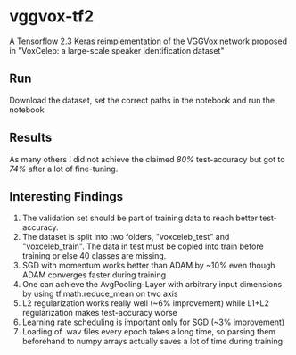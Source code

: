 # vggvox-tf2

A Tensorflow 2.3 Keras reimplementation of the VGGVox network proposed in "VoxCeleb: a large-scale speaker identification dataset"

## Run

Download the dataset, set the correct paths in the notebook and run the notebook

## Results

As many others I did not achieve the claimed *80%* test-accuracy but got to *74%* after a lot of fine-tuning.

## Interesting Findings

1. The validation set should be part of training data to reach better test-accuracy.
2. The dataset is split into two folders, "voxceleb_test" and "voxceleb_train". The data in test must be copied into train before training or else 40 classes are missing.
3. SGD with momentum works better than ADAM by ~10% even though ADAM converges faster during training
4. One can achieve the AvgPooling-Layer with arbitrary input dimensions by using tf.math.reduce_mean on two axis
5. L2 regularization works really well (~6% improvement) while L1+L2 regularization makes test-accuracy worse
6. Learning rate scheduling is important only for SGD (~3% improvement)
7. Loading of .wav files every epoch takes a long time, so parsing them beforehand to numpy arrays actually saves a lot of time during training

